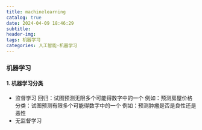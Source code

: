 ```yaml
---
title: machinelearning
catalog: true
date: 2024-04-09 18:46:29
subtitle:
header-img:
tags: 机器学习
categories: 人工智能-机器学习
---
```


### 机器学习
#### 1. 机器学习分类
- 监督学习
回归：试图预测无限多个可能得数字中的一个 例如：预测房屋价格
分类：试图预测有限多个可能得数字中的一个 例如：预测肿瘤是否是良性还是恶性
- 无监督学习